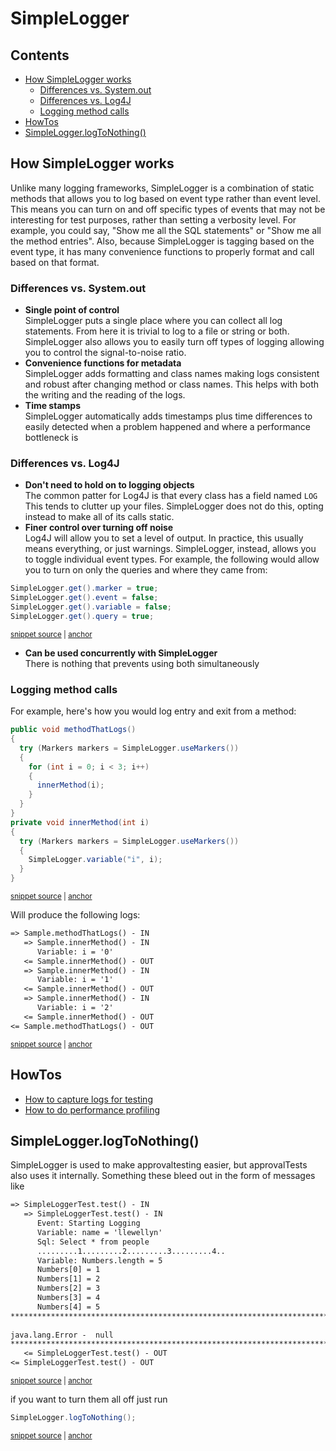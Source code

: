 <a id="top"></a>

# SimpleLogger

<!-- toc -->
## Contents

  * [How SimpleLogger works](#how-simplelogger-works)
    * [Differences vs. System.out](#differences-vs-systemout)
    * [Differences vs. Log4J](#differences-vs-log4j)
    * [Logging method calls](#logging-method-calls)
  * [HowTos](#howtos)
  * [SimpleLogger.logToNothing()](#simpleloggerlogtonothing)<!-- endToc -->

## How SimpleLogger works
Unlike many logging frameworks, SimpleLogger is a combination of static methods that allows you to log based on event 
type rather than event level. This means you can turn on and off specific types of events that may not be interesting 
for test purposes, rather than setting a verbosity level. For example, you could say, "Show me all the SQL statements"
or "Show me all the method entries". Also, because SimpleLogger is tagging based on the event type, it has many 
convenience functions to properly format and call based on that format.

### Differences vs. System.out
* **Single point of control**  
  SimpleLogger puts a single place where you can collect all log statements. From here it is trivial to log to a file or
  string or both. SimpleLogger also allows you to easily turn off types of logging allowing you to control the 
  signal-to-noise ratio.
* **Convenience functions for metadata**  
  SimpleLogger adds formatting and class names making logs consistent and robust after changing method or class names.
  This helps with both the writing and the reading of the logs.
* **Time stamps**  
  SimpleLogger automatically adds timestamps plus time differences to easily detected when a problem happened and where a performance bottleneck is
### Differences vs. Log4J
* **Don't need to hold on to logging objects**    
  The common patter for Log4J is that every class has a field named `LOG`
  This tends to clutter up your files. SimpleLogger does not do this, opting instead to make all of its calls static.
* **Finer control over turning off noise**  
  Log4J will allow you to set a level of output. In practice, this usually means everything, or just warnings.
  SimpleLogger, instead, allows you to toggle individual event types.
  For example, the following would allow you to turn on only the queries and where they came from:
  
<!-- snippet: simple_logger_toggles -->
<a id='snippet-simple_logger_toggles'></a>
```java
SimpleLogger.get().marker = true;
SimpleLogger.get().event = false;
SimpleLogger.get().variable = false;
SimpleLogger.get().query = true;
```
<sup><a href='/approvaltests-util-tests/src/test/java/com/spun/util/logger/SimpleLoggerTest.java#L42-L47' title='Snippet source file'>snippet source</a> | <a href='#snippet-simple_logger_toggles' title='Start of snippet'>anchor</a></sup>
<!-- endSnippet -->

* **Can be used concurrently with SimpleLogger**  
  There is nothing that prevents using both simultaneously
### Logging method calls

For example, here's how you would log entry and exit from a method:
<!-- snippet: simple_logger_use_markers -->
<a id='snippet-simple_logger_use_markers'></a>
```java
public void methodThatLogs()
{
  try (Markers markers = SimpleLogger.useMarkers())
  {
    for (int i = 0; i < 3; i++)
    {
      innerMethod(i);
    }
  }
}
private void innerMethod(int i)
{
  try (Markers markers = SimpleLogger.useMarkers())
  {
    SimpleLogger.variable("i", i);
  }
}
```
<sup><a href='/approvaltests-util-tests/src/test/java/com/spun/util/logger/Sample.java#L5-L23' title='Snippet source file'>snippet source</a> | <a href='#snippet-simple_logger_use_markers' title='Start of snippet'>anchor</a></sup>
<!-- endSnippet -->

Will produce the following logs:
<!-- snippet: SimpleLoggerTest.testMarkers.approved.txt -->
<a id='snippet-SimpleLoggerTest.testMarkers.approved.txt'></a>
```txt
=> Sample.methodThatLogs() - IN
   => Sample.innerMethod() - IN
      Variable: i = '0'
   <= Sample.innerMethod() - OUT
   => Sample.innerMethod() - IN
      Variable: i = '1'
   <= Sample.innerMethod() - OUT
   => Sample.innerMethod() - IN
      Variable: i = '2'
   <= Sample.innerMethod() - OUT
<= Sample.methodThatLogs() - OUT
```
<sup><a href='/approvaltests-util-tests/src/test/java/com/spun/util/logger/SimpleLoggerTest.testMarkers.approved.txt#L1-L11' title='Snippet source file'>snippet source</a> | <a href='#snippet-SimpleLoggerTest.testMarkers.approved.txt' title='Start of snippet'>anchor</a></sup>
<!-- endSnippet -->

## HowTos
* [How to capture logs for testing](../how_to/CaptureLogs.md#top)
* [How to do performance profiling](../how_to/PerformanceProfilingWithSimpleLogger.md#top)

## SimpleLogger.logToNothing()

SimpleLogger is used to make approvaltesting easier, but approvalTests also uses it internally. Something these bleed out in the form of messages like

<!-- snippet: /approvaltests-util-tests/src/test/java/com/spun/util/logger/SimpleLoggerTest.test.approved.txt -->
<a id='snippet-/approvaltests-util-tests/src/test/java/com/spun/util/logger/SimpleLoggerTest.test.approved.txt'></a>
```txt
=> SimpleLoggerTest.test() - IN
   => SimpleLoggerTest.test() - IN
      Event: Starting Logging
      Variable: name = 'llewellyn'
      Sql: Select * from people
      .........1.........2.........3.........4..
      Variable: Numbers.length = 5
      Numbers[0] = 1
      Numbers[1] = 2
      Numbers[2] = 3
      Numbers[3] = 4
      Numbers[4] = 5
******************************************************************************************
      
java.lang.Error -  null
******************************************************************************************
   <= SimpleLoggerTest.test() - OUT
<= SimpleLoggerTest.test() - OUT
```
<sup><a href='/approvaltests-util-tests/src/test/java/com/spun/util/logger/SimpleLoggerTest.test.approved.txt#L1-L18' title='Snippet source file'>snippet source</a> | <a href='#snippet-/approvaltests-util-tests/src/test/java/com/spun/util/logger/SimpleLoggerTest.test.approved.txt' title='Start of snippet'>anchor</a></sup>
<!-- endSnippet -->

if you want to turn them all off just run

<!-- snippet: log_nothing -->
<a id='snippet-log_nothing'></a>
```java
SimpleLogger.logToNothing();
```
<sup><a href='/approvaltests-util-tests/src/test/java/com/spun/util/logger/SimpleLoggerTest.java#L52-L54' title='Snippet source file'>snippet source</a> | <a href='#snippet-log_nothing' title='Start of snippet'>anchor</a></sup>
<!-- endSnippet -->
